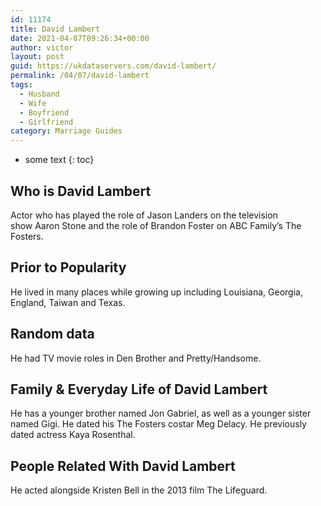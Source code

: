 ```yaml
---
id: 11174
title: David Lambert
date: 2021-04-07T09:26:34+00:00
author: victor
layout: post
guid: https://ukdataservers.com/david-lambert/
permalink: /04/07/david-lambert
tags:
  - Husband
  - Wife
  - Boyfriend
  - Girlfriend
category: Marriage Guides
---
```


* some text
{: toc}


## Who is David Lambert



Actor who has played the role of Jason Landers on the television show Aaron Stone and the role of Brandon Foster on ABC Family&#8217;s The Fosters. 

                
                
                
## Prior to Popularity



He lived in many places while growing up including Louisiana, Georgia, England, Taiwan and Texas. 

                
                
                
## Random data



He had TV movie roles in Den Brother and Pretty/Handsome. 

                
                
                
## Family & Everyday Life of David Lambert



He has a younger brother named Jon Gabriel, as well as a younger sister named Gigi. He dated his The Fosters costar Meg Delacy. He previously dated actress Kaya Rosenthal. 

                
                
                
## People Related With David Lambert



He acted alongside Kristen Bell in the 2013 film The Lifeguard. 

                
              
            
          
          
          